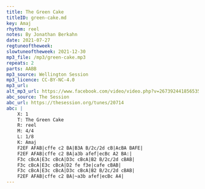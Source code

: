 ```yaml
---
title: The Green Cake
titleID: green-cake.md
key: Amaj
rhythm: reel
notes: By Jonathan Berkahn
date: 2021-07-27
regtuneoftheweek:
slowtuneoftheweek: 2021-12-30
mp3_file: /mp3/green-cake.mp3
repeats: 2
parts: AABB
mp3_source: Wellington Session
mp3_licence: CC-BY-NC-4.0
mp3_url:
alt_mp3_url: https://www.facebook.com/video/video.php?v=267392441856535
abc_source: The Session
abc_url: https://thesession.org/tunes/20714
abc: |
    X: 1
    T: The Green Cake
    R: reel
    M: 4/4
    L: 1/8
    K: Amaj
    F2EF AFAB|cffe c2 BA|B3A B/2c/2d cB|AcBA BAFE|
    F2EF AFAB|cffe c2 BA|a3b afef|ecBc A2 BA:|
    F3c cBcA|E3c cBcA|D3c cBcA|B2 B/2c/2d cBAB|
    F3c cBcA|E3c cBcA|D2 fe f3e|cafe cBAB|
    F3c cBcA|E3c cBcA|D3c cBcA|B2 B/2c/2d cBAB|
    F2EF AFAB|cffe c2 BA|~a3b afef|ecBc A4|
---
```

